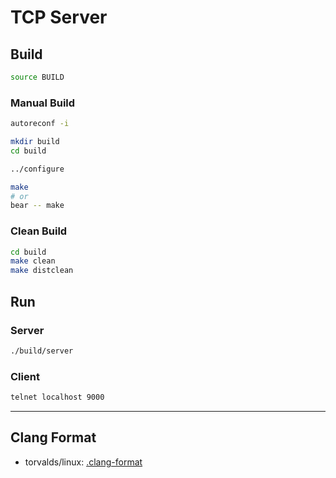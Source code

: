# TCP Server

## Build

```bash
source BUILD
```

### Manual Build

```bash
autoreconf -i
```

```bash
mkdir build
cd build
```

```bash
../configure
```

```bash
make
# or
bear -- make
```

### Clean Build

```bash
cd build
make clean
make distclean
```

## Run

### Server

```bash
./build/server
```

### Client

```bash
telnet localhost 9000
```

---

## Clang Format

- torvalds/linux: [.clang-format](https://github.com/torvalds/linux/blob/master/.clang-format)

